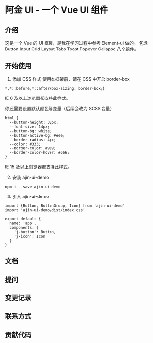# 阿金 UI - 一个 Vue UI 组件

## 介绍

这是一个 Vue 的 UI 框架，是我在学习过程中参考 Element-ui 做的。
包含 Button Input Grid Layout Tabs Toast Popover Collapse 八个组件。

## 开始使用

1. 添加 CSS 样式
   使用本框架前，请在 CSS 中开启 border-box

```
*,*::before,*::after{box-sizing: border-box;}
```

IE 8 及以上浏览器都支持此样式。

你还需要设置默认颜色等变量（后续会改为 SCSS 变量）

```
html {
  --button-height: 32px;
  --font-size: 14px;
  --button-bg: white;
  --button-active-bg: #eee;
  --border-radius: 4px;
  --color: #333;
  --border-color: #999;
  --border-color-hover: #666;
}
```

IE 15 及以上浏览器都支持此样式。

2. 安装 ajin-ui-demo

```
npm i --save ajin-ui-demo
```

3. 引入 ajin-ui-demo

```
import {Button, ButtonGroup, Icon} from 'ajin-ui-demo'
import 'ajin-ui-demo/dist/index.css'

export default {
  name: 'app',
  components: {
    'j-button': Button,
    'j-icon': Icon
  }
}
```

## 文档

## 提问

## 变更记录

## 联系方式

## 贡献代码
